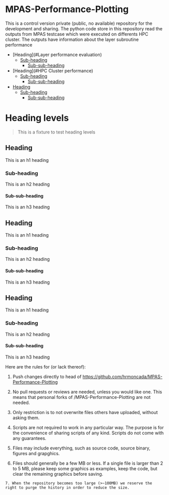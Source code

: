 # MPAS-Performance-Plotting
This is a control version private (public, no available) repository for the development and sharing. 
The python code store in this repository read the outputs from MPAS testcase which were executed on differents HPC cluster. The outputs have information about the layer subroutine performance 

- [Heading](#Layer performance evaluation)
  * [Sub-heading](#sub-heading)
    + [Sub-sub-heading](#sub-sub-heading)
- [Heading](#HPC Cluster performance)
  * [Sub-heading](#sub-heading-1)
    + [Sub-sub-heading](#sub-sub-heading-1)
- [Heading](#heading-2)
  * [Sub-heading](#sub-heading-2)
    + [Sub-sub-heading](#sub-sub-heading-2)


# Heading levels

> This is a fixture to test heading levels

<!-- toc -->

## Heading

This is an h1 heading

### Sub-heading

This is an h2 heading

#### Sub-sub-heading

This is an h3 heading

## Heading

This is an h1 heading

### Sub-heading

This is an h2 heading

#### Sub-sub-heading

This is an h3 heading

## Heading

This is an h1 heading

### Sub-heading

This is an h2 heading

#### Sub-sub-heading

This is an h3 heading



Here are the rules for (or lack thereof):
   1. Push changes directly to head of https://github.com/hrmoncada/MPAS-Performance-Plotting

   2. No pull requests or reviews are needed, unless you would like one. This means that personal forks of /MPAS-Performance-Plotting are not needed.

   3. Only restriction is to not overwrite files others have uploaded, without asking them.

   4. Scripts are not required to work in any particular way. The purpose is for the convenience of sharing scripts of any kind. Scripts do not come with any guarantees.
   
   5. Files may include everything, such as source code, source binary, figures and grapghics.

   6. Files should generally be a few MB or less. If a single file is larger than 2 to 5 MB, please keep some graphics as examples, keep the code, but clear the remaining graphics before saving.
   
    7. When the repository becomes too large (>~100MB) we reserve the right to purge the history in order to reduce the size.
